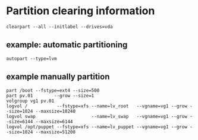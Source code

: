 

# Partition clearing information
    clearpart --all --initlabel --drives=vda

## example: automatic partitioning
    autopart --type=lvm

## example manually partition

    part /boot --fstype=ext4 --size=500
    part pv.01        --grow --size=1
    volgroup vg1 pv.01
    logvol /           --fstype=xfs --name=lv_root   --vgname=vg1 --grow --size=1024 --maxsize=10240
    logvol swap                     --name=lv_swap   --vgname=vg1 --grow --size=6144 --maxsize=6144
    logvol /opt/puppet --fstype=xfs --name=lv_puppet --vgname=vg1 --grow --size=1024 --maxsize=51200


